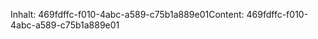<span data-ttu-id="02796-101">Inhalt: 469fdffc-f010-4abc-a589-c75b1a889e01</span><span class="sxs-lookup"><span data-stu-id="02796-101">Content: 469fdffc-f010-4abc-a589-c75b1a889e01</span></span>